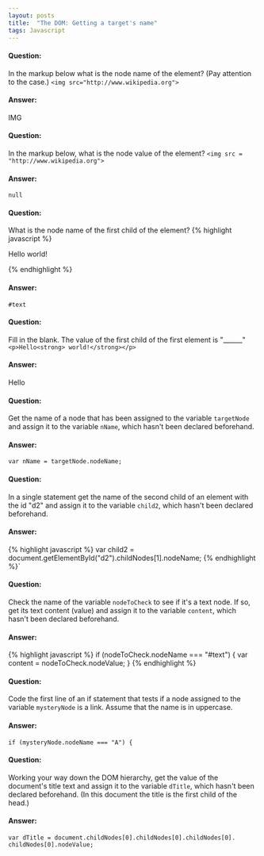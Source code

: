 ```yaml
---
layout: posts
title:  "The DOM: Getting a target's name"
tags: Javascript
---
```


#### Question:
In the markup below what is the node name of the element? (Pay attention to the case.) `<img src="http://www.wikipedia.org">`

#### Answer:
IMG

#### Question:
In the markup below, what is the node value of the element?
`<img src = "http://www.wikipedia.org">`

#### Answer:
`null`

#### Question:
What is the node name of the first child of the element?
{% highlight javascript %}
<p>Hello world!</p>
{% endhighlight %}

#### Answer:
`#text`

#### Question:
Fill in the blank. The value of the first child of the first element is "______" `<p>Hello<strong> world!</strong></p>`

#### Answer:
Hello

#### Question:
Get the name of a node that has been assigned to the variable `targetNode` and assign it to the variable `nName`, which hasn't been declared beforehand.

#### Answer:
`var nName = targetNode.nodeName;`

#### Question:
In a single statement get the name of the second child of an element with the id "d2" and assign it to the variable `child2`, which hasn't been declared beforehand.

#### Answer:
{% highlight javascript %}
var child2 = document.getElementById("d2").childNodes[1].nodeName;
{% endhighlight %}`

#### Question:
Check the name of the variable `nodeToCheck` to see if it's a text node. If so, get its text content (value) and assign it to the variable `content`, which hasn't been declared beforehand.

#### Answer:
{% highlight javascript %}
if (nodeToCheck.nodeName === "#text") {
  var content = nodeToCheck.nodeValue;
}
{% endhighlight %}

#### Question:
Code the first line of an if statement that tests if a node assigned to the variable `mysteryNode` is a link. Assume that the name is in uppercase.

#### Answer:
`if (mysteryNode.nodeName === "A") {`

#### Question:
Working your way down the DOM hierarchy, get the value of the document's title text and assign it to the variable `dTitle`, which hasn't been declared beforehand. (In this document the title is the first child of the head.)

#### Answer:
`var dTitle = document.childNodes[0].childNodes[0].childNodes[0].
childNodes[0].nodeValue;`
